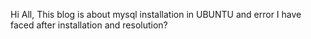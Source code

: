 Hi All,
This blog is about mysql installation in UBUNTU and error I have faced after installation and resolution?
